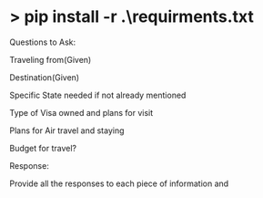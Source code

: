 # > pip install -r .\requirments.txt



Questions to Ask:


Traveling from(Given)

Destination(Given)

Specific State needed if not already mentioned

Type of Visa owned and plans for visit

Plans for Air travel and staying

Budget for travel?




Response:

Provide all the responses to each piece of information and 